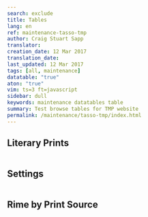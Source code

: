 ```yaml
---
search: exclude
title: Tables
lang: en
ref: maintenance-tasso-tmp
author: Craig Stuart Sapp
translator: 
creation_date: 12 Mar 2017
translation_date: 
last_updated: 12 Mar 2017
tags: [all, maintenance]
datatable: "true"
aton: "true"
vim: ts=3 ft=javascript
sidebar: dull
keywords: maintenance datatables table
summary: Test browse tables for TMP website
permalink: /maintenance/tasso-tmp/index.html
---
```


<style>

table.dataTable.display tbody tr.odd > .sorting_1 {
	background-color: #f2eede !important;
}

table.dataTable.display tbody tr.even > .sorting_1 {
	background-color: #f8f4e6 !important;
}

</style>

## Literary Prints ##

<script id="literary-prints-data" type="x-application/aton">
{% include aton/literary-prints.aton %}
</script>


<script>
var aton;
var LIT;


window.addEventListener("DOMContentLoaded", function () {
	aton = new ATON;
	var litprints = document.querySelector("#literary-prints-data").textContent;
	LIT = aton.parse(litprints).PRINT;

	$('#example').DataTable( {
		data: LIT,
		columns: [
            { data: "SPRINTNUM", title: "Solerti print", width: "50px" },
            { data: "PUBYEAR", title: "Year" },
            { data: "PUBLISHER", title: "Publisher" },
            { data: "PUBLOCATION", title: "Location" },
            { data: "PRINTTITLE", title: "Title" }
		]
	});

/*
	var table = $("#example").DataTable();

	// Setup - add a text input to each footer cell
	$('#example tfoot th').each( function () {
        var title = $(this).text();
console.log("TTLE", title);
        $(this).html( '<input type="text" placeholder="Search '+title+'" />' );
    } );
 
	console.log("TABLE", table);
	console.log("TC", table.columns());

 	// Apply the search
    table.columns().every( function () {
        var that = this;
 
        $('input', this.footer()).on('keyup change', function () {
            if (that.search() !== this.value) {
                that.search(this.value).draw();
            }
        } );
    } );

*/

});
</script>

<table id="example" class="display" width="1000px">
</table>



## Settings ##

<script id="settings-data" type="x-application/aton">
{% include aton/settings.aton %}
</script>


<script>
var aton;
var SET;


window.addEventListener("DOMContentLoaded", function () {
	aton = new ATON;
	var settings = document.querySelector("#settings-data").textContent;
	SET = aton.parse(settings).SETTING;

	for (var i=0; i<SET.length; i++) {
		SET[i].SOLERTI = SET[i].SOLERTI.replace(/sm/, "");
	}

	$('#example2').DataTable( {
		data: SET,
		columns: [
            { data: "SOLERTI", title: "Solerti #"},
            { data: "COMPOSER", title: "Composer" },
            { data: "POEMTITLE", title: "Title" },
            { data: "PRINCEPSYEAR", title: "Year" },
            { data: "PRINCEPSLOC", title: "Location" },
		]
	});

/*
	var table = $("#example").DataTable();

	// Setup - add a text input to each footer cell
	$('#example tfoot th').each( function () {
        var title = $(this).text();
console.log("TTLE", title);
        $(this).html( '<input type="text" placeholder="Search '+title+'" />' );
    } );
 
	console.log("TABLE", table);
	console.log("TC", table.columns());

 	// Apply the search
    table.columns().every( function () {
        var that = this;
 
        $('input', this.footer()).on('keyup change', function () {
            if (that.search() !== this.value) {
                that.search(this.value).draw();
            }
        } );
    } );

*/

});
</script>

<table id="example2" class="display" width="1000px">
</table>

<!--

## Rime ##

<script id="rime-data" type="x-application/aton">
{% include aton/rime-verses.aton %}
</script>


<script>
var aton;
var RIME;


window.addEventListener("DOMContentLoaded", function () {
	aton = new ATON;
	var rime = document.querySelector("#rime-data").textContent;
	RIME = aton.parse(rime).RIME;
console.log("RIME", RIME);

	$('#example3').DataTable( {
		data: RIME,
		columns: [
            { data: "SOLERTI", title: "Solerti #"},
            { data: "GENRE", title: "Genre" },
            { data: "TITLE", title: "Title" }
		]
	});

/*
	var table = $("#example").DataTable();

	// Setup - add a text input to each footer cell
	$('#example tfoot th').each( function () {
        var title = $(this).text();
console.log("TTLE", title);
        $(this).html( '<input type="text" placeholder="Search '+title+'" />' );
    } );
 
	console.log("TABLE", table);
	console.log("TC", table.columns());

 	// Apply the search
    table.columns().every( function () {
        var that = this;
 
        $('input', this.footer()).on('keyup change', function () {
            if (that.search() !== this.value) {
                that.search(this.value).draw();
            }
        } );
    } );

*/

});
</script>

<table id="example3" class="display" width="1000px">
</table>

-->


## Rime by Print Source ##

<script id="rime-data" type="x-application/aton">
{% include aton/rime-verses.aton %}
</script>


<script>
var RIME2;


window.addEventListener("DOMContentLoaded", function () {
	var aton = new ATON;
	var rime = document.querySelector("#rime-data").textContent;
	RIME2 = aton.parse(rime).RIME;
	var PRINTRIME = [];
	for (var i=0; i<RIME2.length; i++) {
		var printsrc = RIME2[i].PRINTSRC.split(/[, ]+/);
		for (var j=0; j<printsrc.length; j++) {
			var obj = JSON.parse(JSON.stringify(RIME2[i]));
			obj.PRINTNUM = "_" + printsrc[j] + "_";
			PRINTRIME.push(obj);
		}
	}

console.log("PRINTRIME", PRINTRIME);

	$('#example4').DataTable( {
		data: PRINTRIME,
		columns: [
            { data: "PRINTNUM", title: "Solerti print"},
            { data: "SOLERTI", title: "Solerti rime"},
            { data: "GENRE", title: "Genre" },
            { data: "TITLE", title: "Title" }
		]
	});

/*
	var table = $("#example").DataTable();

	// Setup - add a text input to each footer cell
	$('#example tfoot th').each( function () {
        var title = $(this).text();
console.log("TTLE", title);
        $(this).html( '<input type="text" placeholder="Search '+title+'" />' );
    } );
 
	console.log("TABLE", table);
	console.log("TC", table.columns());

 	// Apply the search
    table.columns().every( function () {
        var that = this;
 
        $('input', this.footer()).on('keyup change', function () {
            if (that.search() !== this.value) {
                that.search(this.value).draw();
            }
        } );
    } );

*/

});
</script>

<table id="example4" class="display" width="1000px">
</table>





